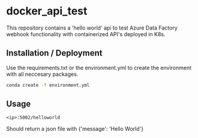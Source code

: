 # docker_api_test

This repository contains a 'hello world' api to test Azure Data Factory webhook functionality with containerized API's deployed in K8s.

## Installation / Deployment

Use the requirements.txt or the environment.yml to create the environment with all neccesary packages.

```bash
conda create -f environment.yml
```

## Usage

```webhook
<ip>:5002/helloworld
```
Should return a json file with {'message': 'Hello World'}
